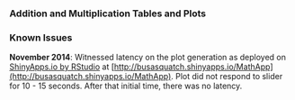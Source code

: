 ### Addition and Multiplication Tables and Plots  

### Known Issues  
**November 2014**: Witnessed latency on the plot generation as deployed on [ShinyApps.io by RStudio](https://www.shinyapps.io/) at [http://busasquatch.shinyapps.io/MathApp](http://busasquatch.shinyapps.io/MathApp). Plot did not respond to slider for 10 - 15 seconds. After that initial time, there was no latency.  

  